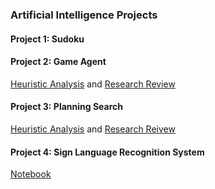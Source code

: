 ### Artificial Intelligence Projects

#### Project 1: Sudoku

#### Project 2: Game Agent

[Heuristic Analysis](https://github.com/chengwang88/Artificial_Intelligence_Projects/blob/master/p2_game_agent/heuristic_analysis.pdf)
and [Research Review](https://github.com/chengwang88/Artificial_Intelligence_Projects/blob/master/p2_game_agent/research_review.pdf)

#### Project 3: Planning Search

[Heuristic Analysis](https://github.com/chengwang88/Artificial_Intelligence_Projects/blob/master/p3_planning/heuristic_analysis_AIND_Planning.pdf)
and [Research Reivew](https://github.com/chengwang88/Artificial_Intelligence_Projects/blob/master/p3_planning/research_review_AIND_Planning.pdf)

#### Project 4: Sign Language Recognition System

[Notebook](http://nbviewer.jupyter.org/github/chengwang88/Artificial_Intelligence_Projects/blob/master/p4_recognizer/asl_recognizer.ipynb)
